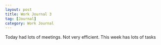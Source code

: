 ```yaml
---
layout: post
title: Work Journal 3
tag: [Journal]
category: Work Journal
---
```


Today had lots of meetings. Not very efficient. This week has lots of tasks


<!--stackedit_data:
eyJoaXN0b3J5IjpbOTczNTI5NTE0XX0=
-->